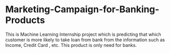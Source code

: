 # Marketing-Campaign-for-Banking-Products
This is Machine Learning Internship project which is predicting that which customer is more likely to take loan from bank from the information such as Income, Credit Card , etc. 
This product is only need for banks.
